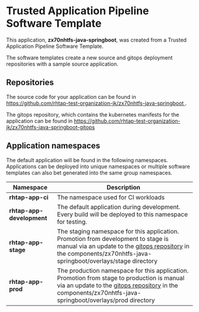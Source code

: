 # Trusted Application Pipeline Software Template

This application, **zx70nhtfs-java-springboot**, was created from a Trusted Application Pipeline Software Template.

The software templates create a new source and gitops deployment repositories with a sample source application. 

## Repositories

The source code for your application can be found in [https://github.com/rhtap-test-organization-jk/zx70nhtfs-java-springboot ](https://github.com/rhtap-test-organization-jk/zx70nhtfs-java-springboot ).
 
The gitops repository, which contains the kubernetes manifests for the application can be found in 
[https://github.com/rhtap-test-organization-jk/zx70nhtfs-java-springboot-gitops ](https://github.com/rhtap-test-organization-jk/zx70nhtfs-java-springboot-gitops ) 

## Application namespaces 

The default application will be found in the following namespaces. Applications can be deployed into unique namespaces or multiple software templates can also bet generated into the same group namespaces.  

|  Namespace   |  Description   |  
| -------- | -------- |
| **rhtap-app-ci** | The namespace used for CI workloads |
| **rhtap-app-development** | The default application during development. Every build will be deployed to this namespace for testing. |
| **rhtap-app-stage** | The staging namespace for this application. Promotion from development to stage is manual via an update to the [gitops repository](https://github.com/rhtap-test-organization-jk/zx70nhtfs-java-springboot-gitops ) in the components/zx70nhtfs-java-springboot/overlays/stage directory |
| **rhtap-app-prod** | The production namespace for this application. Promotion from stage to production is manual via an update to the [gitops repository](https://github.com/rhtap-test-organization-jk/zx70nhtfs-java-springboot-gitops ) in the components/zx70nhtfs-java-springboot/overlays/prod directory |